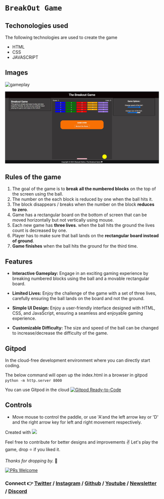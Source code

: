 # **`BreakOut Game`**


## Techonologies used

The following technologies are used to create the game

- HTML
- CSS
- JAVASCRIPT

## Images

![gameplay](https://user-images.githubusercontent.com/32013268/193729504-6ee48ed9-999c-4444-95c7-b0aaad6a56cb.gif)
<!-- ![game](./breakout_game_old.JPG) -->
![gameover](./breakout_game_new.jpg)


## Rules of the game

1. The goal of the game is to **break all the numbered blocks** on the top of the screen using the ball.
2. The number on the each block is reduced by one when the ball hits it.
3. The block disappears / breaks when the number on the block **reduces to zero**.
4. Game has a rectangular board on the bottom of screen that can be moved horizontally but not vertically using mouse.
5. Each new game has **three lives**. when the ball hits the ground the lives count is decreased by one.
6. Player has to make sure that ball lands on the **rectangular board instead of ground**.
7. **Game finishes** when the ball hits the ground for the third time.


## Features

- **Interactive Gameplay:** Engage in an exciting gaming experience by breaking numbered blocks using the ball and a movable rectangular board.
- **Limited Lives:** Enjoy the challenge of the game with a set of three lives, carefully ensuring the ball lands on the board and not the ground.
- **Simple UI Design:** Enjoy a user-friendly interface designed with HTML, CSS, and JavaScript, ensuring a seamless and enjoyable gaming experience.

- **Customizable Difficulty:** The size and speed of the ball can be changed to increase/decrease the difficulty of the game.

## Gitpod

In the cloud-free development environment where you can directly start coding.

The below command will open up the index.html in a browser in gitpod
`python -m http.server 8000`

You can use Gitpod in the cloud [![Gitpod Ready-to-Code](https://img.shields.io/badge/Gitpod-Ready--to--Code-blue?logo=gitpod)](https://gitpod.io/#https://github.com/DhanushNehru/breakout-game/)


## Controls
- Move mouse to control the paddle, or use 'A'and the left arrow key or 'D' and the right arrow key for left and right movement respectively.


Created with <img src="https://user-images.githubusercontent.com/32013268/193729561-194dea3a-0255-406e-9329-ad5000f1f361.png" height="50px">

Feel free to contribute for better designs and improvements ✌️
Let's play the game, drop :star: if you liked it.

*Thanks for dropping by.* 🤝

[![PRs Welcome](https://img.shields.io/badge/PRs-welcome-brightgreen.svg?style=flat-square)](http://makeapullrequest.com)

### Connect 👉 [**Twitter**](https://twitter.com/Dhanush_Nehru) **/** [**Instagram**](https://www.instagram.com/dhanush_nehru/) **/** [**Github**](https://github.com/DhanushNehru/) **/** [**Youtube**](https://www.youtube.com/@dhanushnehru?sub_confirmation=1) **/** [**Newsletter**](https://dhanushn.substack.com/) **/** [**Discord**](https://discord.com/invite/Yn9g6KuWyA)
